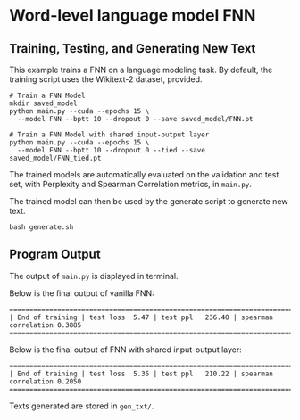 # Word-level language model FNN

## Training, Testing, and Generating New Text
This example trains a FNN on a language modeling task.
By default, the training script uses the Wikitext-2 dataset, provided.
```
# Train a FNN Model
mkdir saved_model
python main.py --cuda --epochs 15 \
  --model FNN --bptt 10 --dropout 0 --save saved_model/FNN.pt

# Train a FNN Model with shared input-output layer
python main.py --cuda --epochs 15 \
  --model FNN --bptt 10 --dropout 0 --tied --save saved_model/FNN_tied.pt
```

The trained models are automatically evaluated on the validation and test set,
with Perplexity and Spearman Correlation metrics, in `main.py`.

The trained model can then be used by the generate script to generate new text.
```
bash generate.sh
```

## Program Output

The output of `main.py` is displayed in terminal.

Below is the final output of vanilla FNN:
```
=========================================================================================
| End of training | test loss  5.47 | test ppl   236.40 | spearman correlation 0.3885
=========================================================================================
```

Below is the final output of FNN with shared input-output layer:
```
=========================================================================================
| End of training | test loss  5.35 | test ppl   210.22 | spearman correlation 0.2050
=========================================================================================
```

Texts generated are stored in `gen_txt/`.
